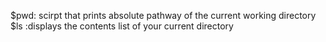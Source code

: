 $pwd: scirpt that prints absolute pathway of the current working directory
$ls :displays the contents list of your current directory